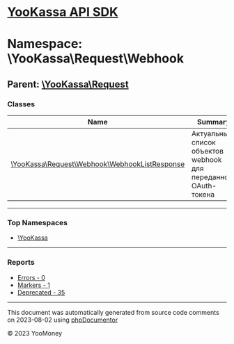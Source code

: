 # [YooKassa API SDK](../home.md)

# Namespace: \YooKassa\Request\Webhook

## Parent: [\YooKassa\Request](yookassa-request.md)

### Classes

| Name | Summary |
| ---- | ------- |
| [\YooKassa\Request\Webhook\WebhookListResponse](../classes/YooKassa-Request-Webhook-WebhookListResponse.md) | Актуальный список объектов webhook для переданного OAuth-токена |

---

### Top Namespaces

* [\YooKassa](yookassa.md)

---

### Reports
* [Errors - 0](../reports/errors.md)
* [Markers - 1](../reports/markers.md)
* [Deprecated - 35](../reports/deprecated.md)

---

This document was automatically generated from source code comments on 2023-08-02 using [phpDocumentor](http://www.phpdoc.org/)

&copy; 2023 YooMoney